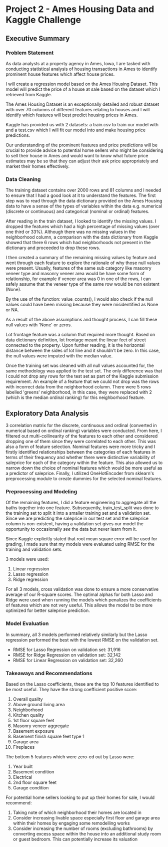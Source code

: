 # Project 2 - Ames Housing Data and Kaggle Challenge

## Executive Summary

### Problem Statement

As data analysts at a property agency in Ames, Iowa, I are tasked with conducting statistical analysis of housing transactions in Ames to identify prominent house features which affect house prices.

I will create a regression model based on the Ames Housing Dataset. This model will predict the price of a house at sale based on the dataset which I retrieved from Kaggle.

The Ames Housing Dataset is an exceptionally detailed and robust dataset with over 70 columns of different features relating to houses and I will identify which features will best predict housing prices in Ames.

Kaggle has provided us with 2 datasets: a train.csv to train our model with and a test.csv which I will fit our model into and make housing price predictions.

Our understanding of the prominent features and price predictions will be crucial to provide advice to potential home sellers who might be considering to sell their house in Ames and would want to know what future price estimates may be so that they can adjust their ask price appropriately and market their homes effectively.

### Data Cleaning

The training dataset contains over 2000 rows and 81 columns and I needed to ensure that I had a good look at it to understand the features.
The first step was to read through the data dictionary provided on the Ames Housing data to have a sense of the types of variables within the data e.g. numerical (discrete or continuous) and categorical (nominal or ordinal) features.

After reading in the train dataset, I looked to identify the missing values. I dropped the features which had a high percentage of missing values (over one third or 33%). Although there was no missing values in the neighborhood column, a comparison with the data dictionary from Kaggle showed that there 6 rows which had neighborhoods not present in the dictionary and proceeded to drop these rows.

I then created a summary of the remaining missing values by feature and went through each feature to explore the rationale of why those null values were present. Usually, features of the same sub category like masonry veneer type and masonry veneer area would be have some form of relationship, for example if veneer area was 0 in one of the rows, I can safely assume that the veneer type of the same row would be non existent (None).

By the use of the function: value_counts(), I would also check if the null values could have been missing because they were misidentified as None or NA.

As a result of the above assumptions and thought process, I can fill these null values with 'None' or zeros.

Lot frontage feature was a column that required more thought. Based on data dictionary definition, lot frontage meant the linear feet of street connected to the property. Upon further reading, it is the horizontal distance between the sides of lot line and it shouldn't be zero. In this case, the null values were imputed with the median value.

Once the training set was cleaned with all null values accounted for, the same methodology was applied to the test set. The only difference was that I could not drop any rows for the test set as part of the Kaggle submission requirement. An example of a feature that we could not drop was the rows with incorrect data from the neighborhood column. There were 5 rows labelled 'greens' neighborhood, in this case, they were replaced with 2 (which is the median ordinal ranking) for this neighborhood feature.

## Exploratory Data Analysis

3 correlation matrix for the discrete, continuous and ordinal (converted in numerical based on ordinal ranking) variables were conducted. From here, I filtered out multi-collinearity of the features to each other and considered dropping one of them since they were correlated to each other. This was also a form of feature selection. Nominal features were more tricky and I firstly identified relationships between the categories of each features in terms of their frequency and whether there were distinctive variability of saleprice for each of the category within the feature. This also allowed us to narrow down the choice of nominal features which would be more useful as a predictor of saleprice. Finally, I utilized OneHotEncoder from sklearn's preprocessing module to create dummies for the selected nominal features.

### Preprocessing and Modeling

Of the remaining features, I did a feature engineering to aggregate all the baths together into one feature. Subsequently, train_test_split was done to the training set to split it into a smaller training set and a validation set. Since we are predicting the saleprice in our test set and the saleprice column is non-existent, having a validation set gives our model the opportunity to occasionally *see* the data but never learn from it.

Since Kaggle explicitly stated that root mean square error will be used for grading, I made sure that my models were evaluated using RMSE for the training and validation sets.

3 models were used:
1. Linear regression
2. Lasso regression
3. Ridge regression

For all 3 models, cross validation was done to ensure a more conservative average of our R-square scores. The optimal alphas for both Lasso and Ridge were used when running the models which penalizes the coefficients of features which are not very useful. This allows the model to be more optimized for better saleprice prediction.


### Model Evaluation

In summary, all 3 models performed relatively similarly but the Lasso regression performed the best with the lowest RMSE on the validation set.

- RMSE for Lasso Regression on validation set: 31,916
- RMSE for Ridge Regression on validation set: 32,142
- RMSE for Linear Regression on validation set: 32,260


### Takeaways and Recommendations

Based on the Lasso coefficients, these are the top 10 features identified to be most useful. They have the strong coefficient positive score:

1. Overall quality
2. Above ground living area
3. Neighborhood
4. Kitchen quality
5. 1st floor square feet
6. Masonry veneer aggregate
7. Basement exposure
8. Basement finish square feet type 1
9. Garage area
10. Fireplaces

The bottom 5 features which were zero-ed out by Lasso were:
1. Year built
2. Basement condition
3. Electrical
4. 2nd floor square feet
5. Garage condition

For potential home sellers looking to put up their homes for sale, I would recommend:

1. Taking note of which neighborhood their homes are located in
2. Consider increasing livable space especially first floor and garage area within their homes by engaging some remodelling works
3. Consider increasing the number of rooms (excluding bathrooms) by converting excess space within the house into an additional study room or guest bedroom. This can potentially increase its valuation  
